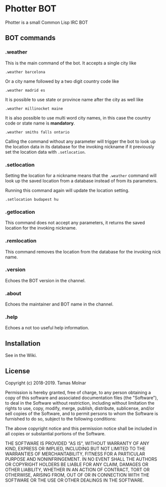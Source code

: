 # Photter BOT

Photter is a small Common Lisp IRC BOT

## BOT commands

### .weather

This is the main command of the bot. It accepts a single city like

`.weather barcelona`

Or a city name followed by a two digit country code like

`.weather madrid es`

It is possible to use state or province name after the city as well like

`.weather millinocket maine`

It is also possible to use multi word city names, in this case the country code or state name is **mandatory**.

`.weather smiths falls ontario`

Calling the command without any parameter will trigger the bot to look up the location data in its database for the invoking nickname if it previously set the location data with `.setlocation`.

### .setlocation

Setting the location for a nickname means that the `.weather` command will look up the saved location from a database instead of from its parameters.

Running this command again will update the location setting.

`.setlocation budapest hu`

### .getlocation

This command does not accept any parameters, it returns the saved location for the invoking nickname.

### .remlocation

This command removes the location from the database for the invoking nick name.

### .version

Echoes the BOT version in the channel.

### .about

Echoes the maintainer and BOT name in the channel.

### .help

Echoes a not too useful help information.

## Installation

See in the Wiki.

## License

Copyright (c) 2018-2019. Tamas Molnar

Permission is hereby granted, free of charge, to any person obtaining a copy
of this software and associated documentation files (the "Software"), to deal
in the Software without restriction, including without limitation the rights
to use, copy, modify, merge, publish, distribute, sublicense, and/or sell
copies of the Software, and to permit persons to whom the Software is
furnished to do so, subject to the following conditions:

The above copyright notice and this permission notice shall be included in all
copies or substantial portions of the Software.

THE SOFTWARE IS PROVIDED "AS IS", WITHOUT WARRANTY OF ANY KIND, EXPRESS OR
IMPLIED, INCLUDING BUT NOT LIMITED TO THE WARRANTIES OF MERCHANTABILITY,
FITNESS FOR A PARTICULAR PURPOSE AND NONINFRINGEMENT. IN NO EVENT SHALL THE
AUTHORS OR COPYRIGHT HOLDERS BE LIABLE FOR ANY CLAIM, DAMAGES OR OTHER
LIABILITY, WHETHER IN AN ACTION OF CONTRACT, TORT OR OTHERWISE, ARISING FROM,
OUT OF OR IN CONNECTION WITH THE SOFTWARE OR THE USE OR OTHER DEALINGS IN THE
SOFTWARE.
